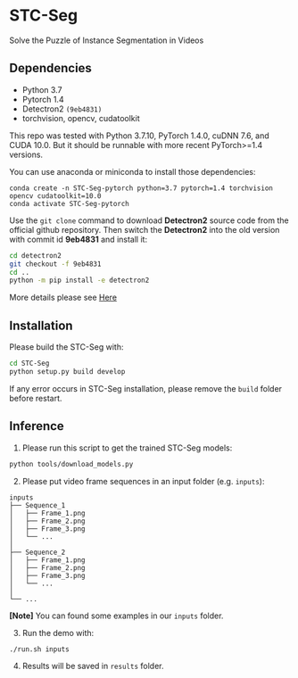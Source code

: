 # STC-Seg
Solve the Puzzle of Instance Segmentation in Videos


## Dependencies

* Python 3.7
* Pytorch 1.4
* Detectron2 `(9eb4831)`
* torchvision, opencv, cudatoolkit

This repo was tested with Python 3.7.10, PyTorch 1.4.0, cuDNN 7.6, and CUDA 10.0. But it should be runnable with more recent PyTorch>=1.4 versions.

You can use anaconda or miniconda to install those dependencies:
```bach
conda create -n STC-Seg-pytorch python=3.7 pytorch=1.4 torchvision opencv cudatoolkit=10.0
conda activate STC-Seg-pytorch
```


Use the `git clone` command to download **Detectron2** source code from the official github repository.
Then switch the **Detectron2** into the old version with commit id **9eb4831** and install it:
```bash
cd detectron2
git checkout -f 9eb4831
cd ..
python -m pip install -e detectron2
```
More details please see [Here](docs/Install_Detectron2.md)

## Installation

Please build the STC-Seg with:
```bash
cd STC-Seg
python setup.py build develop
```

If any error occurs in STC-Seg installation, please remove the `build` folder before restart.


## Inference

1. Please run this script to get the trained STC-Seg models:

```bash
python tools/download_models.py
```

2. Please put video frame sequences in an input folder (e.g. `inputs`):

```shell
inputs
├── Sequence_1
│   ├── Frame_1.png
│   ├── Frame_2.png
│   ├── Frame_3.png
│   └── ...
│
├── Sequence_2
│   ├── Frame_1.png
│   ├── Frame_2.png
│   ├── Frame_3.png
│   └── ...
│
└── ...
```

   **[Note]** You can found some examples in our `inputs` folder.

3. Run the demo with:
```bash
./run.sh inputs
```

4. Results will be saved in `results` folder.